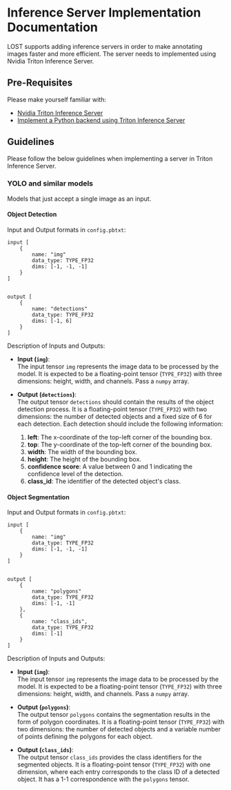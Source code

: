 # Inference Server Implementation Documentation

LOST supports adding inference servers in order to make annotating images faster and more efficient. The server needs to implemented using Nvidia Triton Inference Server.

## Pre-Requisites
Please make yourself familiar with:
- [Nvidia Triton Inference Server](https://docs.nvidia.com/deeplearning/triton-inference-server/user-guide/docs/index.html)
- [Implement a Python backend using Triton Inference Server](https://docs.nvidia.com/deeplearning/triton-inference-server/user-guide/docs/python_backend/README.html#quick-start)


## Guidelines
Please follow the below guidelines when implementing a server in Triton Inference Server.

### YOLO and similar models
Models that just accept a single image as an input.

#### Object Detection
Input and Output formats in `config.pbtxt`:

```
input [
    {
        name: "img"
        data_type: TYPE_FP32
        dims: [-1, -1, -1]
    }
]


output [
    {
      	name: "detections"
      	data_type: TYPE_FP32
    	dims: [-1, 6]
    }
]
```

Description of Inputs and Outputs:

- **Input (`img`)**:  
    The input tensor `img` represents the image data to be processed by the model. It is expected to be a floating-point tensor (`TYPE_FP32`) with three dimensions: height, width, and channels. Pass a `numpy` array.

- **Output (`detections`)**:  
    The output tensor `detections` should contain the results of the object detection process. It is a floating-point tensor (`TYPE_FP32`) with two dimensions: the number of detected objects and a fixed size of 6 for each detection. Each detection should include the following information:

    1. **left**: The x-coordinate of the top-left corner of the bounding box.
    2. **top**: The y-coordinate of the top-left corner of the bounding box.
    3. **width**: The width of the bounding box.
    4. **height**: The height of the bounding box.
    5. **confidence score**: A value between 0 and 1 indicating the confidence level of the detection.
    6. **class_id**: The identifier of the detected object's class.

#### Object Segmentation
Input and Output formats in `config.pbtxt`:

```
input [
    {
        name: "img"
        data_type: TYPE_FP32
        dims: [-1, -1, -1]
    }
]


output [
    {
      	name: "polygons"
      	data_type: TYPE_FP32
    	dims: [-1, -1]
    },
    {
        name: "class_ids",
        data_type: TYPE_FP32
        dims: [-1]
    }
]
```
Description of Inputs and Outputs:

- **Input (`img`)**:  
    The input tensor `img` represents the image data to be processed by the model. It is expected to be a floating-point tensor (`TYPE_FP32`) with three dimensions: height, width, and channels. Pass a `numpy` array.

- **Output (`polygons`)**:  
    The output tensor `polygons` contains the segmentation results in the form of polygon coordinates. It is a floating-point tensor (`TYPE_FP32`) with two dimensions: the number of detected objects and a variable number of points defining the polygons for each object.

- **Output (`class_ids`)**:  
    The output tensor `class_ids` provides the class identifiers for the segmented objects. It is a floating-point tensor (`TYPE_FP32`) with one dimension, where each entry corresponds to the class ID of a detected object. It has a 1-1 correspondence with the `polygons` tensor.